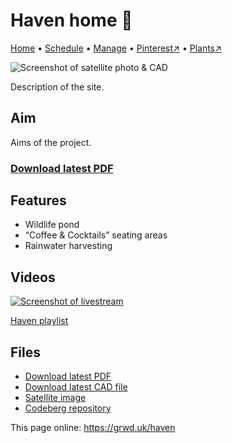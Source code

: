 # Haven home 🏡

[Home](https://grwd.uk/haven/) • [Schedule](https://grwd.uk/haven/schedule) • [Manage](https://grwd.uk/haven/manage) • [Pinterest↗](https://pinterest.co.uk/NatureWorksGarden/haven) • [Plants↗](https://bit.ly/haven-plants)

![Screenshot of satellite photo & CAD](https://res.cloudinary.com/growdigital/image/upload/w_320/v1637764609/clifftop/clifftop-0.6-screenshot.jpg)

Description of the site.

## Aim

Aims of the project.

### [Download latest PDF](https://codeberg.org/natureworks/haven/raw/branch/main/haven.pdf)

## Features

* Wildlife pond
* “Coffee & Cocktails” seating areas
* Rainwater harvesting

## Videos

[![Screenshot of livestream](https://res.cloudinary.com/growdigital/image/upload/w_320/v1638362351/clifftop/clifftop-livestream.jpg)](https://bit.ly/haven-playlist)

[Haven playlist](https://bit.ly/haven-playlist)

## Files

* [Download latest PDF](https://codeberg.org/natureworks/haven/raw/branch/main/haven.pdf)
* [Download latest CAD file](https://codeberg.org/natureworks/haven/src/branch/main/haven.dxf)
* [Satellite image](https://codeberg.org/natureworks/haven/raw/branch/main/satellite.jpg)
* [Codeberg repository](https://codeberg.org/natureworks/haven)

This page online: <https://grwd.uk/haven>

